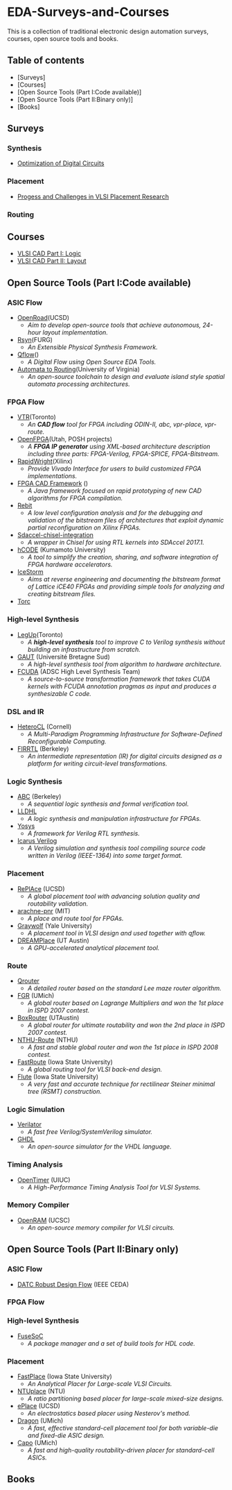 # EDA-Surveys-and-Courses
This is a collection of traditional electronic design automation surveys, courses, open source tools and books.

## Table of contents
 - [Surveys]
 - [Courses]
 - [Open Source Tools (Part I:Code available)]
 - [Open Source Tools (Part II:Binary only)]
 - [Books]

## Surveys
### Synthesis
 - [Optimization of Digital Circuits]()
### Placement
 - [Progess and Challenges in VLSI Placement Research]()
### Routing

## Courses
 - [VLSI CAD Part I: Logic](https://zh.coursera.org/learn/vlsi-cad-logic)
 - [VLSI CAD Part II: Layout](https://zh.coursera.org/learn/vlsi-cad-layout)

## Open Source Tools (Part I:Code available)
### ASIC Flow
 - [OpenRoad](https://theopenroadproject.org/)(UCSD)
   - *Aim to develop open-source tools that achieve autonomous, 24-hour layout implementation.*
 - [Rsyn](https://github.com/RsynTeam/rsyn-x)(FURG)
   - *An Extensible Physical Synthesis Framework.*
 - [Qflow](http://opencircuitdesign.com/qflow/)()
   - *A Digital Flow using Open Source EDA Tools.*
 - [Automata to Routing](https://github.com/jackwadden/Automata-to-Routing)(University of Virginia)
   - *An open-source toolchain to design and evaluate island style spatial automata processing architectures.*

### FPGA Flow
 - [VTR](https://github.com/verilog-to-routing/vtr-verilog-to-routing)(Toronto)
   - *An **CAD flow** tool for FPGA including ODIN-II, abc, vpr-place, vpr-route.*
 - [OpenFPGA](https://github.com/LNIS-Projects/OpenFPGA)(Utah, POSH projects)
   - *A **FPGA IP generator** using XML-based architecture description including three parts: FPGA-Verilog, FPGA-SPICE, FPGA-Bitstream.*
 - [RapidWright](https://github.com/Xilinx/RapidWright.git)(Xilinx)
   - *Provide Vivado Interface for users to build customized FPGA implementations.*
 - [FPGA CAD Framework](https://github.com/EliasVansteenkiste/FPGA-CAD-Framework) ()
   - *A Java framework focused on rapid prototyping of new CAD algorithms for FPGA compilation.*
 - [Rebit](https://code.google.com/archive/p/rebit/)
   - *A low level configuration analysis and for the debugging and validation of the bitstream files of architectures that exploit dynamic partial reconfiguration on Xilinx FPGAs.*
 - [Sdaccel-chisel-integration](https://github.com/necst/sdaccel_chisel_integration)
   - *A wrapper in Chisel for using RTL kernels into SDAccel 2017.1.*
 - [hCODE](https://github.com/hCODE-FPGA/hCODE/tree/master/lib) (Kumamoto University)
   - *A tool to simplify the creation, sharing, and software integration of FPGA hardware accelerators.*
 - [IceStorm](http://www.clifford.at/icestorm/)
   - *Aims at reverse engineering and documenting the bitstream format of Lattice iCE40 FPGAs and providing simple tools for analyzing and creating bitstream files.*
 - [Torc](https://github.com/torc-isi/torc)

### High-level Synthesis
 - [LegUp](http://legup.eecg.utoronto.ca/)(Toronto)
   - *A **high-level synthesis** tool to improve C to Verilog synthesis without building an infrastructure from scratch.*
 - [GAUT](http://www.gaut.fr/) (Université Bretagne Sud)
   - *A high-level synthesis tool from algorithm to hardware architecture.*
 - [FCUDA](https://github.com/adsc-hls/fcuda) (ADSC High Level Synthesis Team)
   - *A source-to-source transformation framework that takes CUDA kernels with FCUDA annotation pragmas as input and produces a synthesizable C code.*

### DSL and IR
 - [HeteroCL](https://github.com/cornell-zhang/heterocl) (Cornell)
   - *A Multi-Paradigm Programming Infrastructure for Software-Defined Reconfigurable Computing.*
 - [FIRRTL](https://github.com/freechipsproject/firrtl) (Berkeley)
   - *An intermediate representation (IR) for digital circuits designed as a platform for writing circuit-level transformations.*


### Logic Synthesis
 - [ABC](https://github.com/berkeley-abc/abc) (Berkeley)
   - *A sequential logic synthesis and formal verification tool.*
 - [LLDHL](https://github.com/errordeveloper/llhdl)
   - *A logic synthesis and manipulation infrastructure for FPGAs.*
 - [Yosys](https://github.com/YosysHQ/yosys)
   - *A framework for Verilog RTL synthesis.*
 - [Icarus Verilog](https://github.com/steveicarus/iverilog)
   - *A Verilog simulation and synthesis tool compiling source code written in Verilog (IEEE-1364) into some target format.*

### Placement
 - [RePlAce](https://github.com/abk-openroad/RePlAce) (UCSD)
   - *A global placement tool with advancing solution quality and routability validation.*
 - [arachne-pnr](https://github.com/YosysHQ/arachne-pnr) (MIT)
   - *A place and route tool for FPGAs.*
 - [Graywolf](https://github.com/rubund/graywolf) (Yale University)
   - *A placement tool in VLSI design and used together with qflow.*
 - [DREAMPlace](https://github.com/limbo018/DREAMPlace) (UT Austin)
   - *A GPU-accelerated analytical placement tool.*

### Route
 - [Qrouter](http://opencircuitdesign.com/qrouter/)
   - *A detailed router based on the standard Lee maze router algorithm.*
 - [FGR](http://vlsicad.eecs.umich.edu/BK/FGR/) (UMich)
   - *A global router based on Lagrange Multipliers and won the 1st place in ISPD 2007 contest.*
 - [BoxRouter](https://www.cerc.utexas.edu/utda/download/BoxRouter.htm) (UTAustin)
   - *A global router for ultimate routability and won the 2nd place in ISPD 2007 contest.*
 - [NTHU-Route](http://www.cs.nthu.edu.tw/~tcwang/nthuroute/) (NTHU)
   - *A fast and stable global router and won the 1st place in ISPD 2008 contest.*
 - [FastRoute](http://home.engineering.iastate.edu/~cnchu/FastRoute.html) (Iowa State University)
   - *A global routing tool for VLSI back-end design.*
 - [Flute](http://home.eng.iastate.edu/~cnchu/flute.html) (Iowa State University)
   - *A very fast and accurate technique for rectilinear Steiner minimal tree (RSMT) construction.*

### Logic Simulation
 - [Verilator](https://www.veripool.org/wiki/verilator)
   - *A fast free Verilog/SystemVerilog simulator.*
 - [GHDL](https://github.com/ghdl/ghdl)
   - *An open-source simulator for the VHDL language.*

### Timing Analysis
 - [OpenTimer](https://github.com/OpenTimer/OpenTimer) (UIUC)
   - *A High-Performance Timing Analysis Tool for VLSI Systems.*

### Memory Compiler
 - [OpenRAM](https://github.com/mguthaus/OpenRAM) (UCSC)
   - *An open-source memory compiler for VLSI circuits.*


## Open Source Tools (Part II:Binary only)
### ASIC Flow
 - [DATC Robust Design Flow](https://github.com/jinwookjungs/datc_robust_design_flow) (IEEE CEDA)

### FPGA Flow

### High-level Synthesis
 - [FuseSoC](https://github.com/olofk/fusesoc/blob/master/doc/fusesoc.adoc)
   - *A package manager and a set of build tools for HDL code.*

### Placement
 - [FastPlace](http://vlsicad.eecs.umich.edu/BK/Slots/cache/www.public.iastate.edu/~nataraj/FastPlace.html) (Iowa State University)
   - *An Analytical Placer for Large-scale VLSI Circuits.*
 - [NTUplace](http://eda.ee.ntu.edu.tw/w04/download/ntuplace.php) (NTU)
   - *A ratio partitioning based placer for large-scale mixed-size designs.*
 - [ePlace](http://vlsi-cuda.ucsd.edu/~ljw/ePlace/index.html) (UCSD)
   - *An electrostatics based placer using Nesterov's method.*
 - [Dragon](http://vlsicad.eecs.umich.edu/BK/Slots/cache/er.cs.ucla.edu/Dragon/) (UMich)
   - *A fast, effective standard-cell placement tool for both variable-die and fixed-die ASIC design.*
 - [Capo](http://vlsicad.eecs.umich.edu/BK/PDtools/Capo/) (UMich)
   - *A fast and high-quality routability-driven placer for standard-cell ASICs.*

## Books
